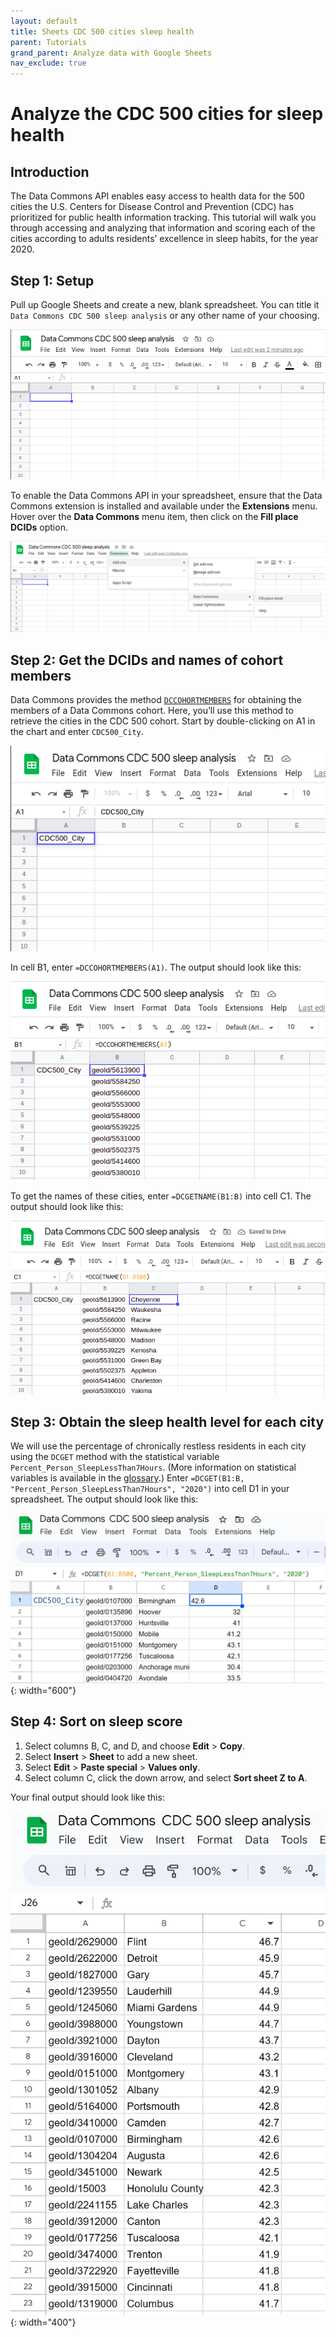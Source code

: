 ```yaml
---
layout: default
title: Sheets CDC 500 cities sleep health
parent: Tutorials
grand_parent: Analyze data with Google Sheets
nav_exclude: true
---
```


# Analyze the CDC 500 cities for sleep health

## Introduction

The Data Commons API enables easy access to health data for the 500 cities the U.S. Centers for Disease Control and Prevention (CDC) has prioritized for public health information tracking. This tutorial will walk you through accessing and analyzing that information and scoring each of the cities according to adults residents’ excellence in sleep habits, for the year 2020.

## Step 1: Setup
Pull up Google Sheets and create a new, blank spreadsheet. You can title it `Data Commons CDC 500 sleep analysis` or any other name of your choosing.

![](/assets/images/sheets/tutorials/sheets_sleep_tutorial_1.png)

To enable the Data Commons API in your spreadsheet, ensure that the Data Commons extension is installed and available under the **Extensions** menu. Hover over the **Data Commons** menu item, then click on the **Fill place DCIDs** option.

![](/assets/images/sheets/tutorials/sheets_sleep_tutorial_2.png)

## Step 2: Get the DCIDs and names of cohort members
Data Commons provides the method [`DCCOHORTMEMBERS`](https://docs.datacommons.org/api/sheets/get_cohort_members.html) for obtaining the members of a Data Commons cohort. Here, you’ll use this method to retrieve the cities in the CDC 500 cohort. Start by double-clicking on A1 in the chart and enter `CDC500_City`.

![](/assets/images/sheets/tutorials/sheets_sleep_tutorial_3.png)

In cell B1, enter `=DCCOHORTMEMBERS(A1)`. The output should look like this:

![](/assets/images/sheets/tutorials/sheets_sleep_tutorial_4.png)

To get the names of these cities, enter `=DCGETNAME(B1:B)` into cell C1. The output should look like this:

![](/assets/images/sheets/tutorials/sheets_sleep_tutorial_5.png)

## Step 3: Obtain the sleep health level for each city
We will use the percentage of chronically restless residents in each city using the `DCGET` method with the statistical variable `Percent_Person_SleepLessThan7Hours`. (More information on statistical variables is available in the [glossary](https://docs.datacommons.org/glossary.html).) Enter `=DCGET(B1:B, "Percent_Person_SleepLessThan7Hours", "2020")` into cell D1 in your spreadsheet. The output should look like this:

![](/assets/images/sheets/tutorials/sheets_sleep_tutorial_6.png){: width="600"}

## Step 4: Sort on sleep score

1. Select columns B, C, and D, and choose **Edit** > **Copy**.
1. Select **Insert** > **Sheet** to add a new sheet.
1. Select **Edit** > **Paste special** > **Values only**.
1. Select column C, click the down arrow, and select **Sort sheet Z to A**.

Your final output should look like this:

![sorted](/assets/images/sheets/tutorials/sheets_sleep_tutorial_7.png){: width="400"}
